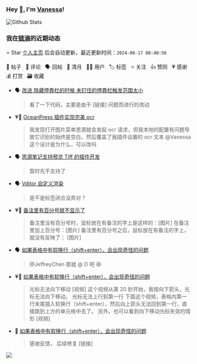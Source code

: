 ### Hey 👋, I'm [Vanessa](http://vanessa.b3log.org/)!

![Github Stats](https://github-readme-stats.vercel.app/api?username=Vanessa219&show_icons=true)

<!--events start -->

### 我在[链滴](https://ld246.com)的近期动态

⭐️ Star [个人主页](https://github.com/Vanessa219/Vanessa219) 后会自动更新，最近更新时间：`2024-06-17 08:40:56`

📝 帖子 &nbsp; 💬 评论 &nbsp; 🗣 回帖 &nbsp; 🌙 清月 &nbsp; 👨‍💻 用户 &nbsp; 🏷️ 标签 &nbsp; ⭐️ 关注 &nbsp; 👍 赞同 &nbsp; 💗 感谢 &nbsp; 💰 打赏 &nbsp; 🗃 收藏

* 🗣 [改进 隐藏停靠栏的时候 未钉住的停靠栏触发范围太小](https://ld246.com/article/1718240778154/comment/1718240793298#comments)

  > 看了一下代码，主要是由于 [链接] 问题而进行的改动
* 💗💬 [OceanPress 插件实现完美 ocr](https://ld246.com/article/1718183066803/comment/1718183366304#comments)

  > 我发现打开图片菜单思源就会发起 ocr 请求，但我本地的配置有问题导致它识别的始终是空白，然后覆盖了我插件设置的 ocr 文本 @Vanessa 这个设计是为什么，可以改吗
* 🗣 [思源笔记支持预览 Tiff 的插件开发](https://ld246.com/article/1718419359788/comment/1718423745000#comments)

  > 暂时先不支持了
* 🗣 [Vditor 自定义渲染](https://ld246.com/article/1588412297062/comment/1718363006860#comments)

  > 是不是标签闭合没弄对？
* 💗📝 [备注里有百分号就不显示了](https://ld246.com/article/1718235737991)

  > 备注里没有百分号时，鼠标放在有备注的字上是这样的：[图片] 在备注里加上百分号：[图片] 备注里有百分号之后，鼠标放在有备注的字上，就没有反映了： [图片]
* 🗣 [如果表格中有软换行（shift+enter），会出现奇怪的问题](https://ld246.com/article/1718027317164/comment/1718031873167#comments)

  > @JeffreyChen 那就 @ D 吧 😄
* 💗📝 [如果表格中有软换行（shift+enter），会出现奇怪的问题](https://ld246.com/article/1718027317164)

  > 光标无法向下移动 [视频] 这个视频从第 20 妙开始，我按向下箭头，光标无法向下移动。 光标无法上行到第一行 下面这个视频，表格内第一行末尾插入软换行（shift+enter），然后向上箭头无法回到第一行，直接跳到上方的单元格中去了。 另外，也可以看到向下移动光标失效的情形 [视频]
* 💬 [如果表格中有软换行（shift+enter），会出现奇怪的问题](https://ld246.com/article/1718027317164/comment/1718157580621#comments)

  > 感谢反馈， 后续修复 [链接]


<!--events end -->

<a title="Hits" target="_blank" href="https://github.com/Vanessa219/Vanessa219"><img src="https://hits.b3log.org/Vanessa219/Vanessa219.svg"></a>
